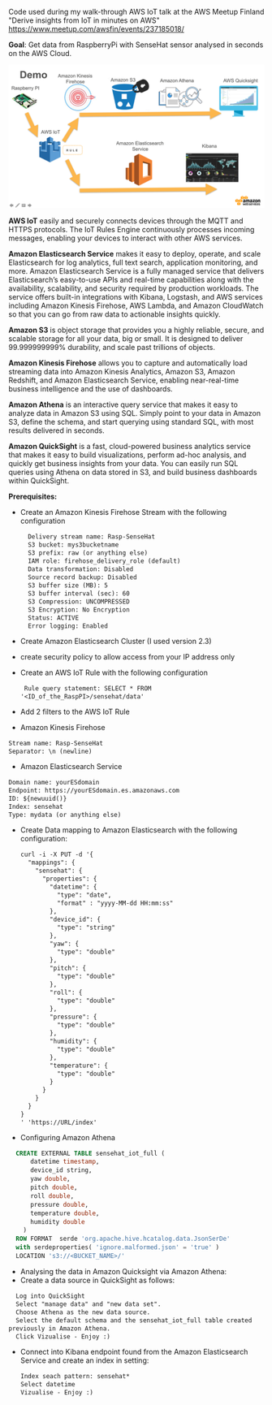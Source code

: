 
Code used during my walk-through AWS IoT talk at the AWS Meetup Finland "Derive insights from IoT in minutes on AWS"
https://www.meetup.com/awsfin/events/237185018/

**Goal**:
Get data from RaspberryPi with SenseHat sensor analysed in seconds on the AWS Cloud.


![Demo](https://github.com/adhorn/rasp-sensehat-iot/blob/master/pics/demo.png)


**AWS IoT** easily and securely connects devices through the MQTT and HTTPS protocols. The IoT Rules Engine continuously processes incoming messages, enabling your devices to interact with other AWS services.

**Amazon Elasticsearch Service** makes it easy to deploy, operate, and scale Elasticsearch for log analytics, full text search, application monitoring, and more. Amazon Elasticsearch Service is a fully managed service that delivers Elasticsearch’s easy-to-use APIs and real-time capabilities along with the availability, scalability, and security required by production workloads. The service offers built-in integrations with Kibana, Logstash, and AWS services including Amazon Kinesis Firehose, AWS Lambda, and Amazon CloudWatch so that you can go from raw data to actionable insights quickly.

**Amazon S3** is object storage that provides you a highly reliable, secure, and scalable storage for all your data, big or small. It is designed to deliver 99.999999999% durability, and scale past trillions of objects.

**Amazon Kinesis Firehose** allows you to capture and automatically load streaming data into Amazon Kinesis Analytics, Amazon S3, Amazon Redshift, and Amazon Elasticsearch Service, enabling near-real-time business intelligence and the use of dashboards.

**Amazon Athena** is an interactive query service that makes it easy to analyze data in Amazon S3 using SQL. Simply point to your data in Amazon S3, define the schema, and start querying using standard SQL, with most results delivered in seconds.

**Amazon QuickSight** is a fast, cloud-powered business analytics service that makes it easy to build visualizations, perform ad-hoc analysis, and quickly get business insights from your data. You can easily run SQL queries using Athena on data stored in S3, and build business dashboards within QuickSight.


**Prerequisites:**

* Create an Amazon Kinesis Firehose Stream with the following configuration
  ```
    Delivery stream name: Rasp-SenseHat
    S3 bucket: mys3bucketname
    S3 prefix: raw (or anything else)
    IAM role: firehose_delivery_role (default)
    Data transformation: Disabled
    Source record backup: Disabled
    S3 buffer size (MB): 5
    S3 buffer interval (sec): 60
    S3 Compression: UNCOMPRESSED
    S3 Encryption: No Encryption
    Status: ACTIVE
    Error logging: Enabled
  ```

* Create Amazon Elasticsearch Cluster (I used version 2.3)
 * create security policy to allow access from your IP address only

* Create an AWS IoT Rule with the following configuration
  ```
   Rule query statement: SELECT * FROM '<ID_of_the_RaspPI>/sensehat/data'
  ```

* Add 2 filters to the AWS IoT Rule
 * Amazon Kinesis Firehose
  ```
  Stream name: Rasp-SenseHat
  Separator: \n (newline)
  ```
 * Amazon Elasticsearch Service
  ```
  Domain name: yourESdomain
  Endpoint: https://yourESdomain.es.amazonaws.com
  ID: ${newuuid()}
  Index: sensehat
  Type: mydata (or anything else)
  ```

* Create Data mapping to Amazon Elasticsearch with the following configuration:
  ```
  curl -i -X PUT -d '{
    "mappings": {
      "sensehat": {
        "properties": {
          "datetime": {
            "type": "date",
            "format" : "yyyy-MM-dd HH:mm:ss"
          },
          "device_id": {
            "type": "string"
          },
          "yaw": {
            "type": "double"
          },
          "pitch": {
            "type": "double"
          },
          "roll": {
            "type": "double"
          },
          "pressure": {
            "type": "double"
          },
          "humidity": {
            "type": "double"
          },
          "temperature": {
            "type": "double"
          }
        }
      }
    }
  }
  ' 'https://URL/index'
  ```

* Configuring Amazon Athena

```sql
  CREATE EXTERNAL TABLE sensehat_iot_full (
      datetime timestamp,
      device_id string,
      yaw double,
      pitch double,
      roll double,
      pressure double,
      temperature double,
      humidity double
    )
  ROW FORMAT  serde 'org.apache.hive.hcatalog.data.JsonSerDe'
  with serdeproperties( 'ignore.malformed.json' = 'true' )
  LOCATION 's3://<BUCKET_NAME>/'
  ```

* Analysing the data in Amazon Quicksight via Amazon Athena:
 * Create a data source in QuickSight as follows:

```
  Log into QuickSight
  Select "manage data" and "new data set".
  Choose Athena as the new data source.
  Select the default schema and the sensehat_iot_full table created previously in Amazon Athena.
  Click Vizualise - Enjoy :)
  ```

* Connect into Kibana endpoint found from the Amazon Elasticsearch Service and create an index in setting:

  ```
  Index seach pattern: sensehat*
  Select datetime
  Vizualise - Enjoy :)
  ```



